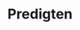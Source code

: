 ---
header_image: images/77107465_2917212244978514_3828564084224163840_o.jpg
title: Predigten
mount: sermons
id: ed8bf94f-f4a2-4099-a34d-9eb1077a8438
slug: predigten
blueprint: default
template: podcasts/index
---